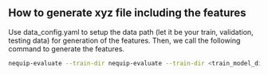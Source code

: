 ## How to generate xyz file including the features

Use data_config.yaml to setup the data path (let it be your train, validation, testing data) for generation of the features. Then, we call the following command to generate the features. 

```bash 
nequip-evaluate --train-dir nequip-evaluate --train-dir <train_model_dir> --dataset-config data_config.yaml --batch-size 1 --output <output.xyz> --output-fields edge_features,edge_index,edge_energy
```
